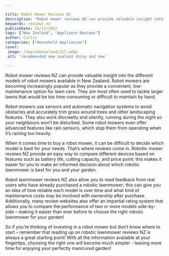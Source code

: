 ```yaml
---

title: Robot Mower Reviews Nz
description: "Robot mower reviews NZ can provide valuable insight into the different models of robot mowers available in New Zealand. Robot mowe...get more info"
keywords: reviews nz
publishDate: 25/12/2022
tags: ["New Zealand", "Appliance Reviews"]
author: Curtis
categories: ["Household Appliances"]
cover: 
 image: /img/newzealand/217.webp
 alt: 'recommended new zealand shiny and new'

---
```


Robot mower reviews NZ can provide valuable insight into the different models of robot mowers available in New Zealand. Robot mowers are becoming increasingly popular as they provide a convenient, low-maintenance option for lawn care. They are most often used to tackle larger lawns that would be too time-consuming or difficult to maintain by hand.

Robot mowers use sensors and automatic navigation systems to avoid obstacles and accurately trim grass around trees and other landscaping features. They also work discreetly and silently, running during the night so your neighbours won’t be disturbed. Some robot mowers even offer advanced features like rain sensors, which stop them from operating when it’s raining too heavily.

When it comes time to buy a robot mower, it can be difficult to decide which model is best for your needs. That’s where reviews come in. Robotic mower reviews NZ provide an easy way to compare different devices based on features such as battery life, cutting capacity, and price point; this makes it easier for you to make an informed decision about which robotic lawnmower is best for you and your garden. 

Robot lawnmower reviews NZ also allow you to read feedback from real users who have already purchased a robotic lawnmower; this can give you an idea of how reliable each model is over time and what kind of maintenance costs may be involved with ownership after purchase. Additionally, many review websites also offer an impartial rating system that allows you to compare the performance of two or more models side-by-side – making it easier than ever before to choose the right robotic lawnmower for your garden! 
 
So if you’re thinking of investing in a robot mower but don’t know where to start – remember that reading up on robotic lawnmower reviews NZ is always a great starting point! With all the information available at your fingertips, choosing the right one will become much simpler - leaving more time for enjoying your perfectly manicured garden!
